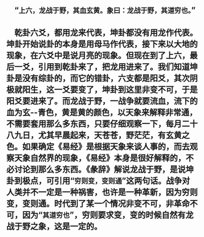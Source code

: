 &emsp;“``上六，龙战于野，其血玄黄。象曰：龙战于野，其道穷也。``”
---
&emsp;乾卦六爻，都用龙来代表，坤卦都没有用龙作代表。坤卦开始说卦的本身是用母马作代表，接下来以大地的现象，在六爻中是说月亮的现象。但现在到了上六，最后一爻，引用到乾卦来了，把龙用进来了。我们知道坤卦是没有综卦的，而它的错卦，六支都是阳爻，其次阴极就阳生，这一爻要变了，坤卦到这里非变不可，于是阳爻要进来了。而龙战于野，一战争就要流血，流下的血为玄--青色，黄是黄的颜色，以天象来解释非常通，不需要套用那么多东西，只要仔细观察一下，每月二十八九日，尤其早晨起来，天苍苍，野茫茫，有玄黄之色。如果确定《易经》是根据天象来谈人事的，而去观察天象自然界的现象，《易经》本身是很好解释的，不必讨论到那么多东西。《彖辞》解说龙战于野，是说坤卦到极点，可引用“``穷则变，变则通``”这两句话。战争对人类并不一定是一种祸害，也许是一种革新，因为穷则变，变则通。时代到了某一个情况非变不可，非革命不可，因为“``其道穷也``”，穷则要求变，变的时候自然有龙战于野之象，这是一定的。
---
